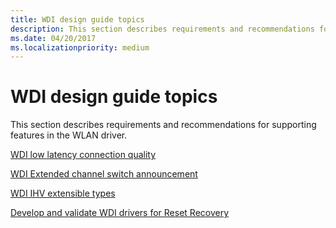 ```yaml
---
title: WDI design guide topics
description: This section describes requirements and recommendations for supporting features in the WLAN driver.
ms.date: 04/20/2017
ms.localizationpriority: medium
---
```


# WDI design guide topics


This section describes requirements and recommendations for supporting features in the WLAN driver.

[WDI low latency connection quality](wdi-low-latency-connection-quality.md)

[WDI Extended channel switch announcement](wdi-extended-channel-switch-announcement--ecsa-.md)

[WDI IHV extensible types](wdi-ihv-extensible-types.md)

[Develop and validate WDI drivers for Reset Recovery](wdi-develop-and-validate-wdi-drivers-for-reset-recovery.md)

 

 





